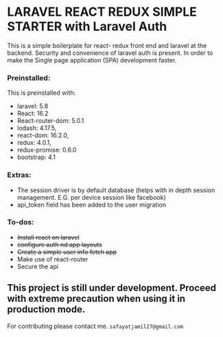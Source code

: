 # LARAVEL REACT REDUX SIMPLE STARTER with Laravel Auth

This is a simple boilerplate for react- redux front end and laravel at the backend. Security and convenience of laravel auth is present.
In order to make the Single page application (SPA) development faster.


### Preinstalled:
This is preinstalled with:

- laravel: 5.8
- React: 16.2
- React-router-dom: 5.0.1
- lodash: 4.17.5,
- react-dom: 16.2.0,
- redux: 4.0.1,
- redux-promise: 0.6.0
- bootstrap: 4.1


### Extras:

- The session driver is by default database (helps with in depth session management. E.G. per device session like facebook)
- api_token field has been added to the user migration


### To-dos:
- ~~Install react on laravel~~
- ~~configure auth nd app layouts~~
- ~~Create a simple user info fetch app~~
- Make use of react-router
- Secure the api

## This project is still under development. Proceed with extreme precaution when using it in production mode.
For contributing please contact me. 
`safayatjamil27@gmail.com`